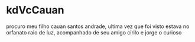 # kdVcCauan
procuro meu filho cauan santos andrade, ultima vez que foi visto estava no orfanato raio de luz, acompanhado de seu amigo cirilo e jorge o curioso
